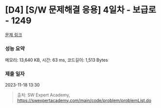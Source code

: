 # [D4] [S/W 문제해결 응용] 4일차 - 보급로 - 1249 

[문제 링크](https://swexpertacademy.com/main/code/problem/problemDetail.do?contestProbId=AV15QRX6APsCFAYD) 

### 성능 요약

메모리: 13,640 KB, 시간: 63 ms, 코드길이: 1,513 Bytes

### 제출 일자

2023-11-18 13:30



> 출처: SW Expert Academy, https://swexpertacademy.com/main/code/problem/problemList.do